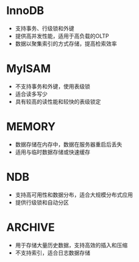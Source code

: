 # InnoDB
- 支持事务、行级锁和外键
- 提供高并发性能，适用于高负载的OLTP
- 数据以聚集索引的方式存储，提高检索效率

# MyISAM
- 不支持事务和外键，使用表级锁
- 适合读多写少
- 具有较高的读性能和较快的表级锁定

# MEMORY
- 数据存储在内存中，数据在服务器重启后丢失
- 适用与临时数据存储或快速缓存

# NDB
- 支持高可用性和数据分布，适合大规模分布式应用
- 提供行级锁和自动分区

# ARCHIVE
- 用于存储大量历史数据，支持高效的插入和压缩
- 不支持索引，适合日志数据存储